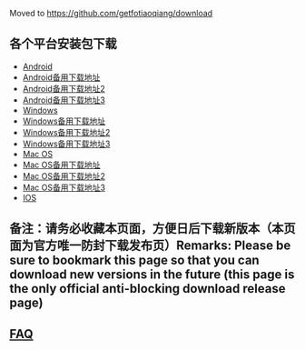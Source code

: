 Moved to https://github.com/getfotiaoqiang/download

## 各个平台安装包下载
- <a href="https://getfotiaoqiang.cf/downloads/2.7.12/ftq-v2.7.12-1.apk"> Android </a>
- <a href="https://s3.amazonaws.com/fotiaoqiang/ftq-v2.7.12-1.apk"> Android备用下载地址 </a>
- <a href="https://gitlab.com/fotiaoqiang/download/-/blob/master/ftq-v2.7.12-1.apk"> Android备用下载地址2 </a>
- <a href="https://github.com/getfotiaoqiang/fotiaoqiang/releases/download/V2.7.12/ftq-v2.7.12-1.apk"> Android备用下载地址3 </a>
- <a href="https://getfotiaoqiang.cf/downloads/2.7.9/fotiaoqiang-2.7.9-1-Setup.exe"> Windows </a>
- <a href="https://s3.amazonaws.com/fotiaoqiang/fotiaoqiang-2.7.9-1-Setup.exe"> Windows备用下载地址 </a>
- <a href="https://gitlab.com/fotiaoqiang/download/-/blob/master/fotiaoqiang-2.7.9-1-Setup.exe"> Windows备用下载地址2 </a>
- <a href="https://github.com/getfotiaoqiang/fotiaoqiang/releases/download/V2.7.9/fotiaoqiang-2.7.9-1-Setup.exe"> Windows备用下载地址3 </a>
- <a href="https://getfotiaoqiang.cf/downloads/2.7.9/v279-1_fotiaoqiang_darwin_amd64_install.pkg"> Mac OS </a>
- <a href="https://s3.amazonaws.com/fotiaoqiang/v279-1_fotiaoqiang_darwin_amd64_install.pkg"> Mac OS备用下载地址 </a>
- <a href="https://gitlab.com/fotiaoqiang/download/-/blob/master/v279-1_fotiaoqiang_darwin_amd64_install.pkg"> Mac OS备用下载地址2 </a>
- <a href="https://github.com/getfotiaoqiang/fotiaoqiang/releases/download/V2.7.9/v279-1_fotiaoqiang_darwin_amd64_install.pkg"> Mac OS备用下载地址3 </a>
- <a href="https://www.qingfengshenzhen.com/download/ios/"> IOS </a>

## 备注：请务必收藏本页面，方便日后下载新版本（本页面为官方唯一防封下载发布页）Remarks: Please be sure to bookmark this page so that you can download new versions in the future (this page is the only official anti-blocking download release page)

## <a href="https://github.com/getfotiaoqiang/fotiaoqiang/wiki/FAQ">FAQ</a>

